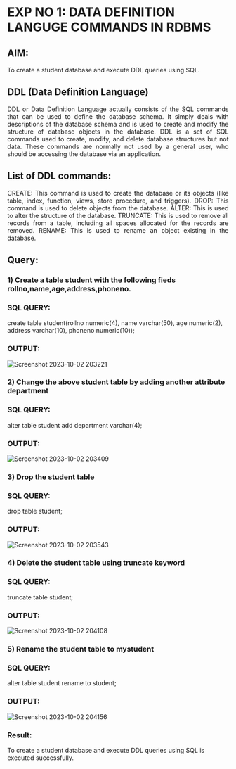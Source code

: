 # 
# EXP NO 1: DATA DEFINITION LANGUGE COMMANDS IN RDBMS

## AIM:
To create a student database and execute DDL queries using SQL.


## DDL (Data Definition Language)
<div align="justify">
DDL or Data Definition Language actually consists of the SQL commands that can be used to define the database schema. It simply deals with descriptions of the database schema and is used to create and modify the structure of database objects in the database. DDL is a set of SQL commands used to create, modify, and delete database structures but not data. These commands are normally not used by a general user, who should be accessing the database via an application.
</div>

## List of DDL commands: 
<div align="justify">
CREATE: This command is used to create the database or its objects (like table, index, function, views, store procedure, and triggers).
DROP: This command is used to delete objects from the database.
ALTER: This is used to alter the structure of the database.
TRUNCATE: This is used to remove all records from a table, including all spaces allocated for the records are removed.
RENAME: This is used to rename an object existing in the database.
</div>

## Query:
### 1) Create a table student with the following fieds rollno,name,age,address,phoneno.

### SQL QUERY: 
create table student(rollno numeric(4), name varchar(50), age numeric(2),
address varchar(10), phoneno numeric(10));
### OUTPUT:
![Screenshot 2023-10-02 203221](https://github.com/Adhithyaram29D/F2_DBMS/assets/119393540/e6cb9b88-0de6-4b6b-9415-8309f456d714)

### 2) Change the above student table by adding another attribute department

### SQL QUERY: 
alter table student add department varchar(4);

### OUTPUT:

![Screenshot 2023-10-02 203409](https://github.com/Adhithyaram29D/F2_DBMS/assets/119393540/2d7244ab-c40d-48cd-a2b7-ddd4662aec60)

### 3) Drop the student table

### SQL QUERY: 
drop table student;

### OUTPUT:
![Screenshot 2023-10-02 203543](https://github.com/Adhithyaram29D/F2_DBMS/assets/119393540/8a20bdb5-ddf5-4aa4-89f7-466e82bf054e)


### 4) Delete the student table using truncate keyword

### SQL QUERY: 
truncate table student;

### OUTPUT:
![Screenshot 2023-10-02 204108](https://github.com/Adhithyaram29D/F2_DBMS/assets/119393540/374dc94c-1518-45f5-ab73-2033e223294b)

### 5) Rename the student table to mystudent

### SQL QUERY: 
alter table student rename to student;

### OUTPUT:
![Screenshot 2023-10-02 204156](https://github.com/Adhithyaram29D/F2_DBMS/assets/119393540/9614eea4-5444-4149-9733-6e2e670c055c)

### Result:
To create a student database and execute DDL queries using SQL is executed successfully.
